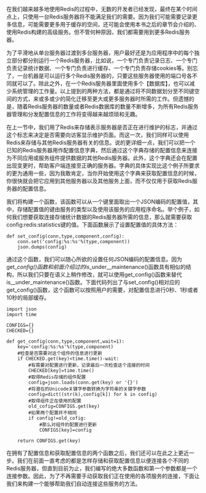 在我们越来越多地使用Redis的过程中，无数的开发者已经发现，最终在某个时间点上，只使用一台Redis服务器将不能满足我们的需要。因为我们可能需要记录更多信息，可能需要更多用于缓存的空间，还可能会使用本书之后的章节会介绍的、使用Redis构建的高级服务。但不管何种原因，我们都需要用到更多Redis服务器。

为了平滑地从单台服务器过渡到多台服务器，用户最好还是为应用程序中的每个独立部分都分别运行一个Redis服务器，比如说，一个专门负责记录日志、一个专门负责记录统计数据、一个专门负责进行缓存、一个专门负责存储cookies等。别忘了，一台机器是可以运行多个Redis服务器的，只要这些服务器使用的端口号各不同就可以了。除此之外，在一个Redis服务器里面使用多个【数据库】，也可以减少系统管理的工作量。以上提到的两种方法，都是通过将不同数据划分至不同键空间的方式，来或多或少的简化迁移至更大或更多服务器时所需的工作。但遗憾的是，随着Redis服务器的数量或者Redis数据库的数量不断增多，为所有Redis服务器管理和分发配置信息的工作将变得越来越烦琐和无趣。

在上一节中，我们用了Redis来存储表示服务器是否正在进行维护的标志，并通过这个标志来决定是否需要向访客显示维护页面。而这一次，我们同样可以使用Redis来存储与其他Redis服务器有关的信息。说的更详细一点，我们可以把一个已知的Redis服务器用作配置信息字典，然后通过这个字典存储的配置信息来连接为不同应用或服务组件提供数据的其他Redis服务器。此外，这个字典还会在配置出现变更时，帮助客户端连接至正确的服务器。字典的具体实现比这个例子所要求的更为通用一些，因为我敢肯定，当你开始使用这个字典来获取配置信息的时候，你很快就会把它应用到其他服务器以及其他服务上面，而不仅仅用于获取Redis服务器的配置信息。

我们将构建一个函数，该函数可以从一个键里面取出一个JSON编码的配置值，其中，存储配置值的键由服务的类型以及使用该服务的应用程序命名。举个例子，如何我们想要获取连接存储统计数据的Redis服务器所需的信息，那么就需要获取config:redis:statistics键的值。下面函数展示了设置配置值的具体方法：

```
def set_config(conn,type,component,config):
    conn.set('config:%s:%s'%(type,component))
    json.dumps(config)
```

通过这个函数，我们可以随心所欲的设置任何JSON编码的配置信息。因为get\__config\(\)函数和前面介绍过的is_\_under_\_maintenance\(\)函数具有相似的结构，所以我们只要在语义上稍作修改，就可以使用get\_config\(\)函数来替代is_\_under\_maintenance\(\)函数。下面代码列出了与set\_config\(\)相对应的get\_config\(\)函数，这个函数可以按照用户的需要，对配置信息进行0秒、1秒或者10秒的局部缓存。

```
import json
import time

CONFIGS={}
CHECKED={}

def get_config(conn,type,component,wait=1):
    key='config:%s:%s'%(type,component)
    #检查是否需要对这个组件的信息进行更新
    if CHECKED.get(key)<time.time()-wait:
        #有需要对配置进行更新，记录最后一次检查这个连接的时间
        CHECKED[key]=time.time()
        #取得Redis存储的组件配置
        config=json.loads(conn.get(key) or '{}')
        #将潜在的Unicode关键字参数转换为字符串的关键字参数
        config=dict((str(k),config[k]) for k in config)
        #取得组件正在使用的配置
        old_cofig=CONFIGS.get(key)
        #如果两个配置并不相同
        if config!=old_cofig:
            #那么对组件的配置进行更新
            CONFIGS[key]=config

    return CONFIGS.get(key)
```

在拥有了配置信息和获取配置信息的两个函数之后，我们还可以在此之上更近一步。我们在前面一直考虑的都是怎样存储和获取配置信息以便连接各个不同的Redis服务器，但直到目前为止，我们编写的绝大多数函数和第一个参数都是一个连接参数。因此，为了不再需要手动获取我们正在使用的各项服务的连接，下面让我们来构建一个能够帮助我们自动连接这些服务的方法。

